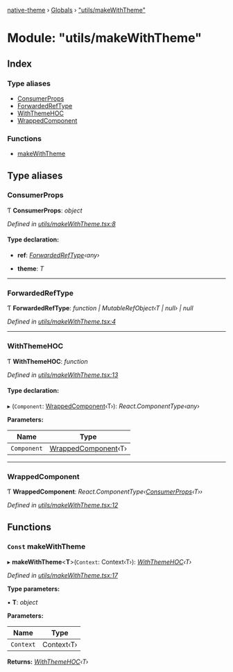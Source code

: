 [native-theme](../README.md) › [Globals](../globals.md) › ["utils/makeWithTheme"](_utils_makewiththeme_.md)

# Module: "utils/makeWithTheme"

## Index

### Type aliases

* [ConsumerProps](_utils_makewiththeme_.md#consumerprops)
* [ForwardedRefType](_utils_makewiththeme_.md#forwardedreftype)
* [WithThemeHOC](_utils_makewiththeme_.md#withthemehoc)
* [WrappedComponent](_utils_makewiththeme_.md#wrappedcomponent)

### Functions

* [makeWithTheme](_utils_makewiththeme_.md#const-makewiththeme)

## Type aliases

###  ConsumerProps

Ƭ **ConsumerProps**: *object*

*Defined in [utils/makeWithTheme.tsx:8](https://github.com/indigo-org/native-theme/blob/1f1a57d/src/utils/makeWithTheme.tsx#L8)*

#### Type declaration:

* **ref**: *[ForwardedRefType](_utils_makewiththeme_.md#forwardedreftype)‹any›*

* **theme**: *T*

___

###  ForwardedRefType

Ƭ **ForwardedRefType**: *function | MutableRefObject‹T | null› | null*

*Defined in [utils/makeWithTheme.tsx:4](https://github.com/indigo-org/native-theme/blob/1f1a57d/src/utils/makeWithTheme.tsx#L4)*

___

###  WithThemeHOC

Ƭ **WithThemeHOC**: *function*

*Defined in [utils/makeWithTheme.tsx:13](https://github.com/indigo-org/native-theme/blob/1f1a57d/src/utils/makeWithTheme.tsx#L13)*

#### Type declaration:

▸ (`Component`: [WrappedComponent](_utils_makewiththeme_.md#wrappedcomponent)‹T›): *React.ComponentType‹any›*

**Parameters:**

Name | Type |
------ | ------ |
`Component` | [WrappedComponent](_utils_makewiththeme_.md#wrappedcomponent)‹T› |

___

###  WrappedComponent

Ƭ **WrappedComponent**: *React.ComponentType‹[ConsumerProps](_utils_makewiththeme_.md#consumerprops)‹T››*

*Defined in [utils/makeWithTheme.tsx:12](https://github.com/indigo-org/native-theme/blob/1f1a57d/src/utils/makeWithTheme.tsx#L12)*

## Functions

### `Const` makeWithTheme

▸ **makeWithTheme**<**T**>(`Context`: Context‹T›): *[WithThemeHOC](_utils_makewiththeme_.md#withthemehoc)‹T›*

*Defined in [utils/makeWithTheme.tsx:17](https://github.com/indigo-org/native-theme/blob/1f1a57d/src/utils/makeWithTheme.tsx#L17)*

**Type parameters:**

▪ **T**: *object*

**Parameters:**

Name | Type |
------ | ------ |
`Context` | Context‹T› |

**Returns:** *[WithThemeHOC](_utils_makewiththeme_.md#withthemehoc)‹T›*
